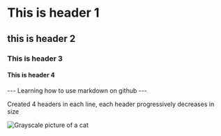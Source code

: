 # This is header 1
## this is header 2
### This is header 3
#### This is header 4
--- Learning how to use markdown on github --- 

Created 4 headers in each line, each header progressively decreases in size

![Grayscale picture of a cat](https://www.webopedia.com/wp-content/uploads/2021/08/grayscale-image-1024x682.jpg)
